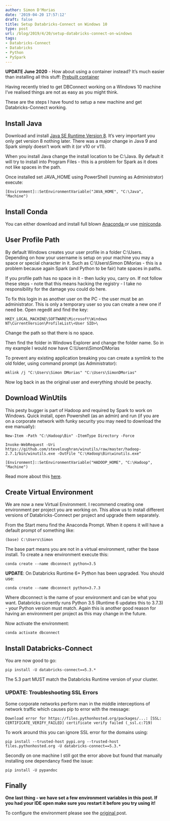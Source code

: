 ```yaml
---
author: Simon D'Morias
date: '2019-04-20 17:57:12'
draft: false
title: Setup Databricks-Connect on Windows 10
type: post
url: /blog/2019/4/20/setup-databricks-connect-on-windows
tags:
- Databricks-Connect
- Databricks
- Python
- PySpark
---
```


**UPDATE June 2020** - How about using a container instead? It’s much easier than installing all this stuff:  [Prebuilt container](https://datathirst.net/blog/2020/6/7/databricks-connect-in-a-container)

Having recently tried to get DBConnect working on a Windows 10 machine I’ve realised things are not as easy as you might think.

These are the steps I have found to setup a new machine and get Databricks-Connect working.

## Install Java

Download and install [Java SE Runtime Version 8](https://www.oracle.com/technetwork/java/javase/downloads/jre8-downloads-2133155.html). It’s very important you only get version 8 nothing later. There was a major change in Java 9 and Spark simply doesn’t work with it (or v10 or v11). 

When you install Java change the install location to be C:\Java. By default it will try to install into Program Files - this is a problem for Spark as it does not like spaces in the path.

Once installed set JAVA_HOME using PowerShell (running as Administrator) execute:
    
```[Environment]::SetEnvironmentVariable("JAVA_HOME", "C:\Java", "Machine")```

## Install Conda

You can either download and install full blown [Anaconda ](https://www.anaconda.com/distribution/)or use [miniconda](https://docs.conda.io/en/latest/miniconda.html). 

## User Profile Path

By default Windows creates your user profile in a folder C:\Users. Depending on how your username is setup on your machine you may a space or special character in it. Such as C:\Users\Simon DMorias - this is a problem because again Spark (and Python to be fair) hate spaces in paths.

If you profile path has no space in it - then lucky you, carry on. If not follow these steps - note that this means hacking the registry - I take no responsibility for the damage you could do here.

To fix this login in as another user on the PC - the user must be an administrator. This is only a temporary user so you can create a new one if need be. Open regedit and find the key:
    
```HKEY_LOCAL_MACHINE\SOFTWARE\Microsoft\Windows NT\CurrentVersion\ProfileList\<User SID>\ ```

Change the path so that there is no space.

Then find the folder in Windows Explorer and change the folder name. So in my example I would now have C:\Users\SimonDMorias

To prevent any existing application breaking you can create a symlink to the old folder, using command prompt (as Administrator):
    
```mklink /j "C:\Users\Simon DMorias" "C:\Users\SimonDMorias"```

Now log back in as the original user and everything should be peachy.

## Download WinUtils

This pesty bugger is part of Hadoop and required by Spark to work on Windows. Quick install, open Powershell (as an admin) and run (if you are on a corporate network with funky security you may need to download the exe manually):
    
```New-Item -Path "C:\Hadoop\Bin" -ItemType Directory -Force```
    
```Invoke-WebRequest -Uri https://github.com/steveloughran/winutils/raw/master/hadoop-2.7.1/bin/winutils.exe -OutFile "C:\Hadoop\Bin\winutils.exe"```
    
```[Environment]::SetEnvironmentVariable("HADOOP_HOME", "C:\Hadoop", "Machine")```

Read more about this [here](https://github.com/steveloughran/winutils).

## Create Virtual Environment

We are now a new Virtual Environment. I recommend creating one environment per project you are working on. This allow us to install different versions of Databricks-Connect per project and upgrade them separately.

From the Start menu find the Anaconda Prompt. When it opens it will have a default prompt of something like:
    
```(base) C:\Users\Simon```

The base part means you are not in a virtual environment, rather the base install. To create a new environment execute this:
    
```conda create --name dbconnect python=3.5```

**UPDATE**: On Databricks Runtime 6+ Python has been upgraded. You should use:
    
```conda create --name dbconnect python=3.7.3```

Where dbconnect is the name of your environment and can be what you want. Databricks currently runs Python 3.5 (Runtime 6 updates this to 3.7.3) - your Python version must match. Again this is another good reason for having an environment per project as this may change in the future.

Now activate the environment:
    
```conda activate dbconnect```

## Install Databricks-Connect

You are now good to go:
    
```pip install -U databricks-connect==5.3.*```

The 5.3 part MUST match the Databricks Runtime version of your cluster.

### UPDATE: Troubleshooting SSL Errors

Some corporate networks perform man in the middle interceptions of network traffic which causes pip to error with the message:
    
```Download error for https://files.pythonhosted.org/packages/...: [SSL: CERTIFICATE_VERIFY_FAILED] certificate verify failed (_ssl.c:719)```

To work around this you can ignore SSL error for the domains using:
    
```pip install --trusted-host pypi.org --trusted-host files.pythonhosted.org -U databricks-connect==5.3.*```

Secondly on one machine I still got the error above but found that manually installing one dependancy fixed the issue:
    
```pip install -U pypandoc```

## Finally

**One last thing - we have set a few environment variables in this post. If you had your IDE open make sure you restart it before you try using it!**

To configure the environment please see the [original ](https://datathirst.net/blog/2019/3/7/databricks-connect-finally)post.
